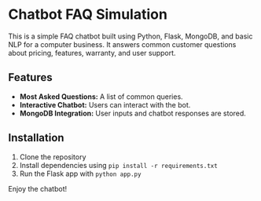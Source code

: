 # Chatbot FAQ Simulation

This is a simple FAQ chatbot built using Python, Flask, MongoDB, and basic NLP for a computer business. It answers common customer questions about pricing, features, warranty, and user support.

## Features
- **Most Asked Questions:** A list of common queries.
- **Interactive Chatbot:** Users can interact with the bot.
- **MongoDB Integration:** User inputs and chatbot responses are stored.

## Installation
1. Clone the repository
2. Install dependencies using `pip install -r requirements.txt`
3. Run the Flask app with `python app.py`

Enjoy the chatbot!
